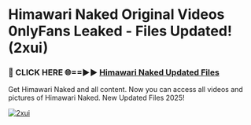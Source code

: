 # Himawari Naked Original Videos 0nlyFans Leaked - Files Updated! (2xui)

<h3>🔴 CLICK HERE 🌐==►► <a href="https://tinyurl.com/up5wt9bj" rel="nofollow">Himawari Naked Updated Files</a></h3>

Get Himawari Naked and all content. Now you can access all videos and pictures of Himawari Naked. New Updated Files 2025!

[![2xui](https://i.imgur.com/ABiUzMV.gif)](https://tinyurl.com/up5wt9bj)
